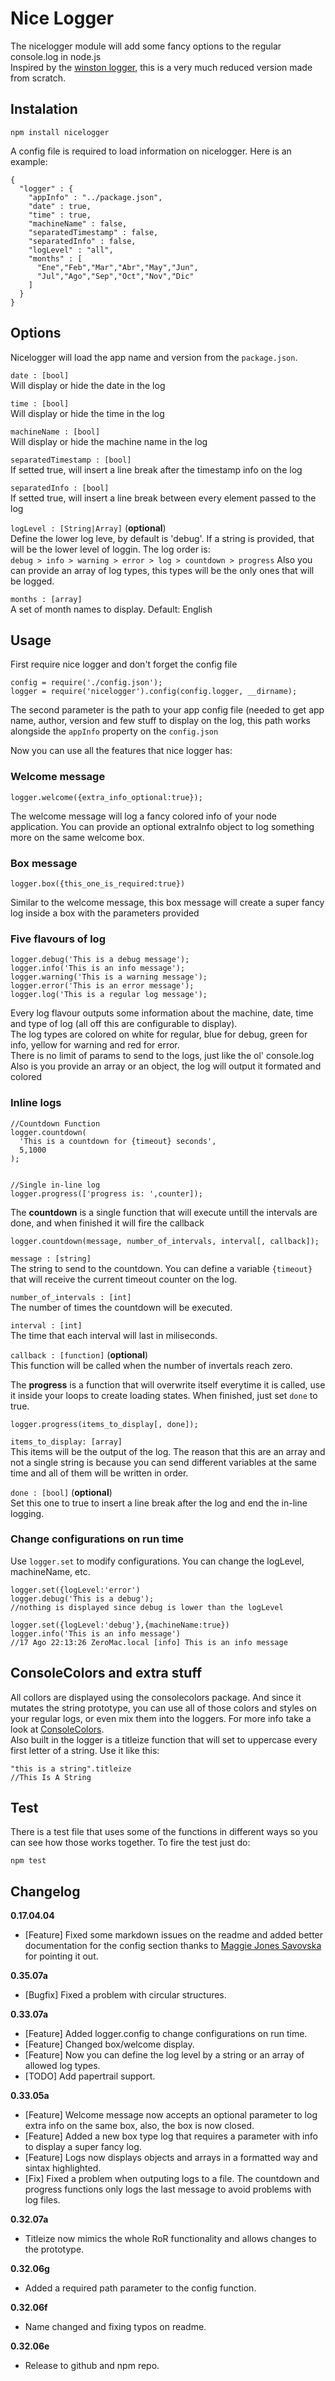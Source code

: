 Nice Logger
=========================
The nicelogger module will add some fancy options to the regular console.log in node.js  
Inspired by the [winston logger](https://github.com/flatiron/winston), this is a very much
reduced version made from scratch.

## Instalation

    npm install nicelogger

A config file is required to load information on nicelogger. Here is an example:

    {
      "logger" : {
        "appInfo" : "../package.json",
        "date" : true,
        "time" : true,
        "machineName" : false,
        "separatedTimestamp" : false,
        "separatedInfo" : false,
        "logLevel" : "all",
        "months" : [
          "Ene","Feb","Mar","Abr","May","Jun",
          "Jul","Ago","Sep","Oct","Nov","Dic"
        ]
      }
    }

## Options
Nicelogger will load the app name and version from the `package.json`.

`date : [bool]`  
Will display or hide the date in the log  

`time : [bool]`  
Will display or hide the time in the log  

`machineName : [bool]`  
Will display or hide the machine name in the log  

`separatedTimestamp : [bool]`  
If setted true, will insert a line break after the timestamp info on the log  

`separatedInfo : [bool]`  
If setted true, will insert a line break between every element passed to the log  

`logLevel : [String|Array]` (**optional**)  
Define the lower log leve, by default is 'debug'. If a string is provided, that will be the lower level of loggin. The log order is:  
`debug > info > warning > error > log > countdown > progress`
Also you can provide an array of log types, this types will be the only ones that will be logged.

`months : [array]`  
A set of month names to display. Default: English

## Usage
First require nice logger and don't forget the config file

    config = require('./config.json');
    logger = require('nicelogger').config(config.logger, __dirname);

The second parameter is the path to your app config file (needed to get app name, author, version and few stuff to display on the log, this path works alongside the `appInfo` property on the `config.json`

Now you can use all the features that nice logger has:

### Welcome message

    logger.welcome({extra_info_optional:true});

The welcome message will log a fancy colored info of your node application.
You can provide an optional extraInfo object to log something more on the same welcome box.

### Box message

    logger.box({this_one_is_required:true})

Similar to the welcome message, this box message will create a super fancy log inside a box with the parameters provided

### Five flavours of log

    logger.debug('This is a debug message');
    logger.info('This is an info message');
    logger.warning('This is a warning message');
    logger.error('This is an error message');
    logger.log('This is a regular log message');

Every log flavour outputs some information about the machine, date, time and type of log (all off this are configurable to display).  
The log types are colored on white for regular, blue for debug, green for info, yellow for warning and red for error.  
There is no limit of params to send to the logs, just like the ol' console.log
Also is you provide an array or an object, the log will output it formated and colored

### Inline logs

    //Countdown Function
    logger.countdown(
      'This is a countdown for {timeout} seconds',
      5,1000
    );


    //Single in-line log
    logger.progress(['progress is: ',counter]);

The **countdown** is a single function that will execute untill the intervals are done, and when finished it will fire the callback

    logger.countdown(message, number_of_intervals, interval[, callback]);

`message : [string]`  
The string to send to the countdown. You can define a variable `{timeout}` that will receive the current timeout counter on the log.  

`number_of_intervals : [int]`  
The number of times the countdown will be executed.  

`interval : [int]`  
The time that each interval will last in miliseconds.  

`callback : [function]` (**optional**)  
This function will be called when the number of invertals reach zero.  

The **progress** is a function that will overwrite itself everytime it is called, use it inside your loops to create loading states. When finished, just set `done` to true.

    logger.progress(items_to_display[, done]);

`items_to_display: [array]`  
This items will be the output of the log. The reason that this are an array and not a single string is because you can send different variables at the same time and all of them will be written in order.  

`done : [bool]` (**optional**)  
Set this one to true to insert a line break after the log and end the in-line logging.

### Change configurations on run time
Use `logger.set` to modify configurations. You can change the logLevel, machineName, etc.

    logger.set({logLevel:'error')
    logger.debug('This is a debug');
    //nothing is displayed since debug is lower than the logLevel
    
    logger.set({logLevel:'debug'},{machineName:true})
    logger.info('This is an info message')
    //17 Ago 22:13:26 ZeroMac.local [info] This is an info message

## ConsoleColors and extra stuff
All collors are displayed using the consolecolors package. And since it mutates the string prototype, you can use all of those colors and styles on your regular logs, or even mix them into the loggers. For more info take a look at [ConsoleColors](https://github.com/ZeroDragon/consolecolors).  
Also built in the logger is a titleize function that will set to uppercase every first letter of a string. Use it like this:

    "this is a string".titleize
    //This Is A String

## Test
There is a test file that uses some of the functions in different ways so you can see how those works together. To fire the test just do:

    npm test


## Changelog
**0.17.04.04**  
- [Feature] Fixed some markdown issues on the readme and added better documentation for the config section thanks to [Maggie Jones Savovska](https://github.com/maggiesavovska) for pointing it out.  

**0.35.07a**  

- [Bugfix] Fixed a problem with circular structures.

**0.33.07a**  

- [Feature] Added logger.config to change configurations on run time.  
- [Feature] Changed box/welcome display.  
- [Feature] Now you can define the log level by a string or an array of allowed log types.  
- [TODO] Add papertrail support.  

**0.33.05a**  

- [Feature] Welcome message now accepts an optional parameter to log extra info on the same box, also, the box is now closed.  
- [Feature] Added a new box type log that requires a parameter with info to display a super fancy log.  
- [Feature] Logs now displays objects and arrays in a formatted way and sintax highlighted.  
- [Fix] Fixed a problem when outputing logs to a file. The countdown and progress functions only logs the last message to avoid problems with log files.  
    
**0.32.07a**  

- Titleize now mimics the whole RoR functionality and allows changes to the prototype.  

**0.32.06g**  

- Added a required path parameter to the config function.  

**0.32.06f**  

- Name changed and fixing typos on readme.  

**0.32.06e**  

- Release to github and npm repo.  
